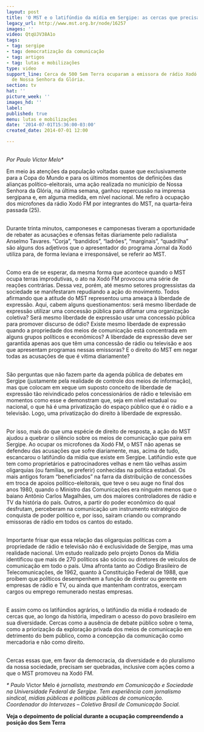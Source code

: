 ```yaml
---
layout: post
title: 'O MST e o latifúndio da mídia em Sergipe: as cercas que precisam ser quebradas'
legacy_url: http://www.mst.org.br/node/16257
images: ''
video: QtqUJV38A1o
tags:
- tag: sergipe
- tag: democratização da comunicação
- tag: artigos
- tag: lutas e mobilizações
type: video
support_line: Cerca de 500 Sem Terra ocuparam a emissora de rádio Xodó FM na cidade
  de Nossa Senhora da Glória.
section: tv
hat: ''
picture_week: ''
images_hd: ''
label: 
published: true
menu: lutas e mobilizações
date: '2014-07-01T15:36:00-03:00'
created_date: 2014-07-01 12:00

---
```

<p><em><br>Por Paulo Victor Melo*</em></p><p>Em meio às atenções da população voltadas quase que exclusivamente para a Copa do Mundo e para os últimos momentos de definições das alianças político-eleitorais, uma ação realizada no município de Nossa Senhora da Glória, na última semana, ganhou repercussão na imprensa sergipana e, em alguma medida, em nível nacional. Me refiro à ocupação dos microfones da rádio Xodó FM por integrantes do MST, na quarta-feira passada (25).</p><p><br>Durante trinta minutos, camponeses e camponesas tiveram a oportunidade de rebater as acusações e ofensas feitas diariamente pelo radialista Anselmo Tavares. “Corja”, “bandidos”, “ladrões”, “marginais”, “quadrilha” são alguns dos adjetivos que o apresentador do programa Jornal da Xodó utiliza para, de forma leviana e irresponsável, se referir ao MST.</p><p><br>Como era de se esperar, da mesma forma que acontece quando o MST ocupa terras improdutivas, o ato na Xodó FM provocou uma série de reações contrárias. Dessa vez, porém, até mesmo setores progressistas da sociedade se manifestaram repudiando a ação do movimento. Todos afirmando que a atitude do MST representou uma ameaça à liberdade de expressão. Aqui, cabem alguns questionamentos: será mesmo liberdade de expressão utilizar uma concessão pública para difamar uma organização coletiva? Será mesmo liberdade de expressão usar uma concessão pública para promover discurso de ódio? Existe mesmo liberdade de expressão quando a propriedade dos meios de comunicação está concentrada em alguns grupos políticos e econômicos? A liberdade de expressão deve ser garantida apenas aos que têm uma concessão de rádio ou televisão e aos que apresentam programas nessas emissoras? E o direito do MST em negar todas as acusações de que é vítima diariamente?</p><p><br>São perguntas que não fazem parte da agenda pública de debates em Sergipe (justamente pela realidade de controle dos meios de informação), mas que colocam em xeque um suposto conceito de liberdade de expressão tão reivindicado pelos concessionários de rádio e televisão em momentos como esse e demonstram que, seja em nível estadual ou nacional, o que há é uma privatização do espaço público que é o rádio e a televisão. Logo, uma privatização do direito à liberdade de expressão.</p><p><br>Por isso, mais do que uma espécie de direito de resposta, a ação do MST ajudou a quebrar o silêncio sobre os meios de comunicação que paira em Sergipe. Ao ocupar os microfones da Xodó FM, o MST não apenas se defendeu das acusações que sofre diariamente, mas, acima de tudo, escancarou o latifúndio da mídia que existe em Sergipe. Latifúndio este que tem como proprietários e patrocinadores velhas e nem tão velhas assim oligarquias (ou famílias, se preferir) conhecidas na política estadual. Os mais antigos foram “beneficiados” na farra da distribuição de concessões em troca de apoios político-eleitorais, que teve o seu auge no final dos anos 1980, quando o Ministro das Comunicações era ninguém menos que o baiano Antônio Carlos Magalhães, um dos maiores controladores de rádio e TV da história do país. Outros, a partir do poder econômico do qual desfrutam, perceberam na comunicação um instrumento estratégico de conquista de poder político e, por isso, saíram criando ou comprando emissoras de rádio em todos os cantos do estado.</p><p><br>Importante frisar que essa relação das oligarquias políticas com a propriedade de rádio e televisão não é exclusividade de Sergipe, mas uma realidade nacional. Um estudo realizado pelo projeto Donos da Mídia identificou que mais de 270 políticos são sócios ou diretores de veículos de comunicação em todo o país. Uma afronta tanto ao Código Brasileiro de Telecomunicações, de 1962, quanto à Constituição Federal de 1988, que proíbem que políticos desempenhem a função de diretor ou gerente em empresas de rádio e TV, ou ainda que mantenham contratos, exerçam cargos ou emprego remunerado nestas empresas.</p><p><br>E assim como os latifúndios agrários, o latifúndio da mídia é rodeado de cercas que, ao longo da história, impediram o acesso do povo brasileiro em sua diversidade. Cercas como a ausência de debate público sobre o tema, como a priorização da exploração privada dos meios de comunicação em detrimento do bem público, como a concepção da comunicação como mercadoria e não como direito.</p><p><br>Cercas essas que, em favor da democracia, da diversidade e do pluralismo da nossa sociedade, precisam ser quebradas, inclusive com ações como a que o MST promoveu na Xodó FM.</p><p><em>* Paulo</em>&nbsp;Victor Melo é <em>j</em><em>ornalista, mestrando em Comunicação e Sociedade na Universidade Federal de Sergipe. Tem experiência com jornalismo sindical, mídias públicas e políticas públicas de comunicação. Coordenador do Intervozes – Coletivo Brasil de Comunicação Social.</em></p><p><strong>Veja o depoimento de polícial durante a ocupação compreendendo a posição dos Sem Terra</strong></p><p><object width="600" height="500" data="http://www.youtube.com/v/QtqUJV38A1o&amp;list" type="application/x-shockwave-flash"><param name="data" value="http://www.youtube.com/v/QtqUJV38A1o&amp;list"><param name="src" value="http://www.youtube.com/v/QtqUJV38A1o&amp;list"></object></p>
